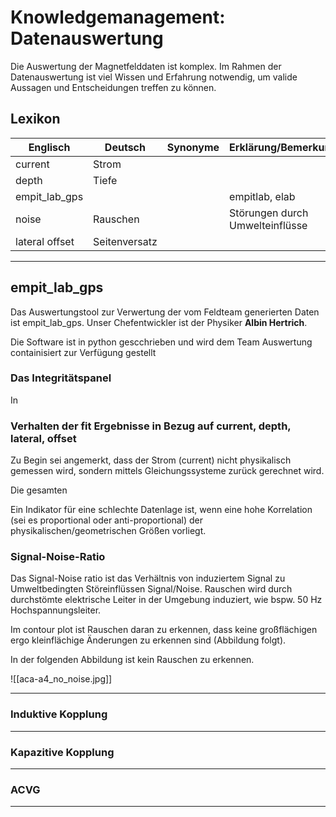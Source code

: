 # Knowledgemanagement: Datenauswertung

  Die Auswertung der Magnetfelddaten ist komplex. Im Rahmen der Datenauswertung ist viel Wissen und Erfahrung notwendig, um valide Aussagen und Entscheidungen treffen zu können.  

## Lexikon

| Englisch | Deutsch | Synonyme | Erklärung/Bemerkung             | Beispiel                        |
| -------- | -------- | -------- | ------------------------------- | ------------------------------- |
|current|Strom|
|depth|Tiefe|
|empit_lab_gps|||empitlab, elab|
|noise|Rauschen||Störungen durch Umwelteinflüsse|Hochspannugnsmasten, Stromkabel|
|lateral offset|Seitenversatz|
___

## empit_lab_gps

Das Auswertungstool zur Verwertung der vom Feldteam generierten Daten ist empit_lab_gps. Unser Chefentwickler ist der Physiker __Albin Hertrich__. 

Die Software ist in python gescchrieben und wird dem Team Auswertung containisiert zur Verfügung gestellt

### Das Integritätspanel

In 

### Verhalten der fit Ergebnisse in Bezug auf current, depth, lateral, offset

Zu Begin sei angemerkt, dass der Strom (current) nicht physikalisch gemessen wird, sondern mittels Gleichungssysteme zurück gerechnet wird. 

Die gesamten 

Ein Indikator für eine schlechte Datenlage ist, wenn eine hohe Korrelation  (sei es proportional oder anti-proportional) der physikalischen/geometrischen Größen vorliegt.

### Signal-Noise-Ratio

Das Signal-Noise ratio ist das Verhältnis von induziertem Signal zu Umweltbedingten Störeinflüssen Signal/Noise. Rauschen wird durch durchstömte elektrische Leiter in der Umgebung induziert, wie bspw. 50 Hz Hochspannungsleiter. 

Im contour plot ist Rauschen daran zu erkennen, dass keine großflächigen ergo kleinflächige Änderungen zu erkennen sind (Abbildung folgt).

In der folgenden Abbildung ist kein Rauschen zu erkennen.

![[aca-a4_no_noise.jpg]]
___


### Induktive Kopplung


___


### Kapazitive Kopplung


___


### ACVG


___



